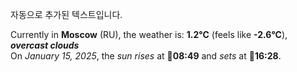
자동으로 추가된 텍스트입니다.

<!--START_SECTION:weather:moscow-->
Currently in **Moscow** (RU), the weather is: **1.2°C** (feels like **-2.6°C**), ***overcast clouds***<br/>
On *January 15, 2025*, the *sun rises* at 🌅**08:49** and *sets* at 🌇**16:28**.
<!--END_SECTION:weather-->
